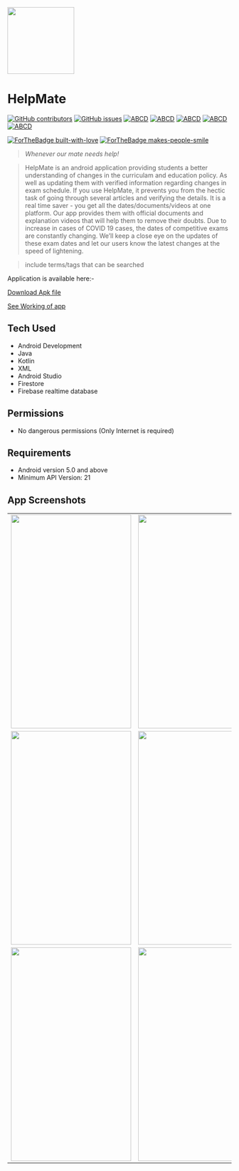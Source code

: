 

<a href="http://fvcproductions.com"><img src="https://user-images.githubusercontent.com/61552810/89718720-ba501900-d9de-11ea-8365-d0d8992f97a5.png" width="150" height="150"></a>



# HelpMate

[![GitHub contributors](https://img.shields.io/github/contributors/Naereen/StrapDown.js.svg)](https://github.com/HAC-2020/Aimers/contributors/)     [![GitHub issues](https://img.shields.io/github/issues/HAC-2020/Aimers)](https://github.com/HAC-2020/Aimers/issues/)      [![ABCD](https://img.shields.io/badge/development-passing-brightgreen)](https://img.shields.io/badge/development-passing-brightgreen) 
[![ABCD](https://img.shields.io/badge/App-Sample-yellow)](https://img.shields.io/badge/App-Sample-yellow) 
[![ABCD](https://img.shields.io/badge/repo%20size-6.02MB-blue)](https://img.shields.io/badge/repo%20size-6.02MB-blue) 
[![ABCD](https://img.shields.io/badge/Min%20API-21-blue)](https://img.shields.io/badge/Min%20API-21-blue/) 
[![ABCD](https://img.shields.io/badge/Max%20API-29-red)](https://img.shields.io/badge/Max%20API-29-red) <p></p>
[![ForTheBadge built-with-love](http://ForTheBadge.com/images/badges/built-with-love.svg)](https://github.com/HAC-2020/Aimers)
[![ForTheBadge makes-people-smile](http://ForTheBadge.com/images/badges/makes-people-smile.svg)](http://ForTheBadge.com)

> <i>Whenever our mate needs help!</i>

> HelpMate is an android application providing students a better understanding of changes in the curriculam and education policy. As well as updating them with verified information regarding changes in exam schedule.
If you use HelpMate, it prevents you from the hectic task of going through several articles and verifying the details. It is a real time saver - you get all the dates/documents/videos at one platform.
Our app provides them with official documents and explanation videos that will help them to remove their doubts.
Due to increase in cases of COVID 19 cases, the dates of competitive exams are constantly changing. We’ll keep a close eye on the updates of these exam dates and let our users know the latest changes at the speed of lightening. 


> include terms/tags that can be searched

<p>Application is available here:-</p>
<p></p>
<p><a href="https://drive.google.com/file/d/12H5oHUxuQaRF6qEzm-NPzT__FL0wGR23/view?usp=sharing">Download Apk file</a></p>
<p><a href="https://youtu.be/oV6Coxncqgc">See Working of app</a></p>

## Tech Used

- Android Development
- Java
- Kotlin
- XML
- Android Studio
- Firestore
- Firebase realtime database


## Permissions

- No dangerous permissions (Only Internet is required)

## Requirements

- Android version 5.0 and above
- Minimum API Version: 21

## App Screenshots

<table>
  <tr>
    <td><img src="https://user-images.githubusercontent.com/61552810/89718018-8de5ce00-d9d9-11ea-8d74-aa20c6e10fb4.png" width=270 height=480></td>
    <td><img src="https://user-images.githubusercontent.com/61552810/89718030-a3f38e80-d9d9-11ea-9c23-3249f4f676f7.png" width=270 height=480></td>
    <td><img src="https://user-images.githubusercontent.com/61552810/89718043-bd94d600-d9d9-11ea-97ba-1313368d209f.png" width=270 height=480></td>
  </tr>
  <tr>
    <td><img src="https://user-images.githubusercontent.com/61552810/89718187-b3270c00-d9da-11ea-99e2-58e3ace6f953.png" width=270 height=480></td>
    <td><img src="https://user-images.githubusercontent.com/61552810/89718047-c5547a80-d9d9-11ea-98e0-a2e7f59a558a.png" width=270 height=480></td>
    <td><img src="https://user-images.githubusercontent.com/61552810/89718052-cab1c500-d9d9-11ea-8251-cc0bb0fe3137.png" width=270 height=480></td>
  </tr>
  <tr>
    <td><img src="https://user-images.githubusercontent.com/61552810/89718215-e8335e80-d9da-11ea-9d29-85352c6e730a.jpeg" width=270 height=480></td>
    <td><img src="https://user-images.githubusercontent.com/61552810/89718216-e9648b80-d9da-11ea-8dcb-53663220c614.jpeg" width=270 height=480></td>
    <td><img src="https://user-images.githubusercontent.com/61552810/89718217-e9648b80-d9da-11ea-9310-d7666e789fad.jpeg" width=270 height=480></td>
  </tr>
 </table>
